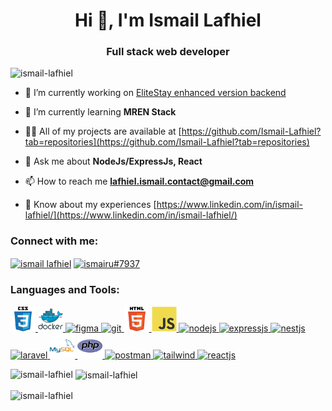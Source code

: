 <h1 align="center">Hi 👋, I'm Ismail Lafhiel</h1>
<h3 align="center">Full stack web developer</h3>

<p align="left"> <img src="https://komarev.com/ghpvc/?username=ismail-lafhiel&label=Profile%20views&color=0e75b6&style=flat" alt="ismail-lafhiel" /> </p>

- 🔭 I’m currently working on [EliteStay enhanced version backend](https://github.com/Ismail-Lafhiel/EliteStay-v2-backend)

- 🌱 I’m currently learning **MREN Stack**

- 👨‍💻 All of my projects are available at [https://github.com/Ismail-Lafhiel?tab=repositories](https://github.com/Ismail-Lafhiel?tab=repositories)

- 💬 Ask me about **NodeJs/ExpressJs, React**

- 📫 How to reach me **lafhiel.ismail.contact@gmail.com**

- 📄 Know about my experiences [https://www.linkedin.com/in/ismail-lafhiel/](https://www.linkedin.com/in/ismail-lafhiel/)

<h3 align="left">Connect with me:</h3>
<p align="left">
<a href="https://linkedin.com/in/ismail lafhiel" target="blank"><img align="center" src="https://raw.githubusercontent.com/rahuldkjain/github-profile-readme-generator/master/src/images/icons/Social/linked-in-alt.svg" alt="ismail lafhiel" height="30" width="40" /></a>
<a href="https://discord.gg/ismairu#7937" target="blank"><img align="center" src="https://raw.githubusercontent.com/rahuldkjain/github-profile-readme-generator/master/src/images/icons/Social/discord.svg" alt="ismairu#7937" height="30" width="40" /></a>
</p>

<h3 align="left">Languages and Tools:</h3>
<p align="left"> <a href="https://www.w3schools.com/css/" target="_blank" rel="noreferrer"> <img src="https://raw.githubusercontent.com/devicons/devicon/master/icons/css3/css3-original-wordmark.svg" alt="css3" width="40" height="40"/> </a> <a href="https://www.docker.com/" target="_blank" rel="noreferrer"> <img src="https://raw.githubusercontent.com/devicons/devicon/master/icons/docker/docker-original-wordmark.svg" alt="docker" width="40" height="40"/> </a> <a href="https://www.figma.com/" target="_blank" rel="noreferrer"> <img src="https://www.vectorlogo.zone/logos/figma/figma-icon.svg" alt="figma" width="40" height="40"/> </a> <a href="https://git-scm.com/" target="_blank" rel="noreferrer"> <img src="https://www.vectorlogo.zone/logos/git-scm/git-scm-icon.svg" alt="git" width="40" height="40"/> </a> <a href="https://www.w3.org/html/" target="_blank" rel="noreferrer"> <img src="https://raw.githubusercontent.com/devicons/devicon/master/icons/html5/html5-original-wordmark.svg" alt="html5" width="40" height="40"/> </a> <a href="https://developer.mozilla.org/en-US/docs/Web/JavaScript" target="_blank" rel="noreferrer"> <img src="https://raw.githubusercontent.com/devicons/devicon/master/icons/javascript/javascript-original.svg" alt="javascript" width="40" height="40"/> </a>
  <a href="https://nodejs.org/en" target="_blank" rel="noreferrer"> <img src="https://download.logo.wine/logo/Node.js/Node.js-Logo.wine.png" alt="nodejs" width="50" height="50"/> </a>
  <a href="https://expressjs.com/" target="_blank" rel="noreferrer"> <img src="https://vectorified.com/images/express-js-icon-20.png" alt="expressjs" width="40" height="40"/> </a>
  <a href="https://nestjs.com/" target="_blank" rel="noreferrer"> <img src="https://cdn.icon-icons.com/icons2/2699/PNG/512/nestjs_logo_icon_169927.png" alt="nestjs" width="50" height="50"/> </a>
  <a href="https://laravel.com/" target="_blank" rel="noreferrer"> <img src="https://logospng.org/download/laravel/logo-laravel-icon-1024.png" alt="laravel" width="40" height="40"/> </a> <a href="https://www.mysql.com/" target="_blank" rel="noreferrer"> <img src="https://raw.githubusercontent.com/devicons/devicon/master/icons/mysql/mysql-original-wordmark.svg" alt="mysql" width="40" height="40"/> </a> <a href="https://www.php.net" target="_blank" rel="noreferrer"> <img src="https://raw.githubusercontent.com/devicons/devicon/master/icons/php/php-original.svg" alt="php" width="40" height="40"/> </a> <a href="https://postman.com" target="_blank" rel="noreferrer"> <img src="https://www.vectorlogo.zone/logos/getpostman/getpostman-icon.svg" alt="postman" width="40" height="40"/> </a> <a href="https://tailwindcss.com/" target="_blank" rel="noreferrer"> <img src="https://www.vectorlogo.zone/logos/tailwindcss/tailwindcss-icon.svg" alt="tailwind" width="40" height="40"/> </a> <a href="https://react.dev/" target="_blank" rel="noreferrer"> <img src="https://uploads-ssl.webflow.com/60a2acace1fd91aae61c497d/60ee04a3dee9b428a836325f_React_logo_logotype_emblem-p-1600.png" alt="reactjs" width="40" height="40"/> </a> </p>

<p><img align="left" src="https://github-readme-stats.vercel.app/api/top-langs?username=ismail-lafhiel&show_icons=true&locale=en&layout=compact" alt="ismail-lafhiel" /></p>

<p>&nbsp;<img align="center" src="https://github-readme-stats.vercel.app/api?username=ismail-lafhiel&show_icons=true&locale=en" alt="ismail-lafhiel" /></p>

<p><img align="center" src="https://github-readme-streak-stats.herokuapp.com/?user=ismail-lafhiel&" alt="ismail-lafhiel" /></p>

